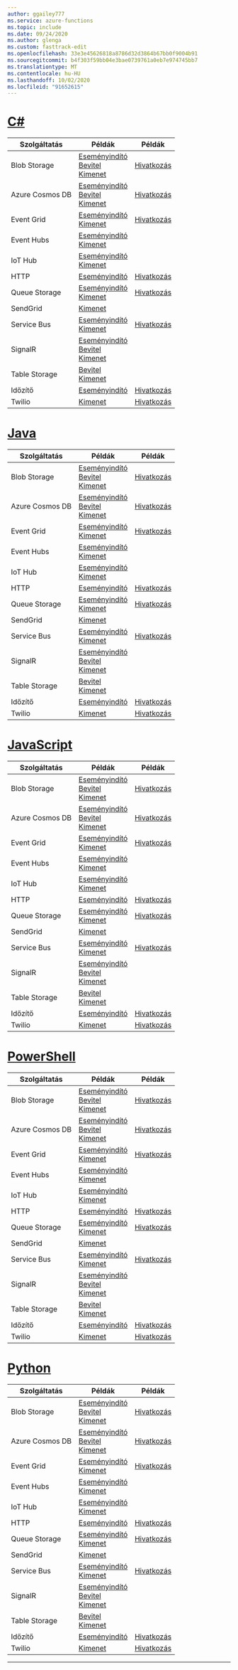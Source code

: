 ```yaml
---
author: ggailey777
ms.service: azure-functions
ms.topic: include
ms.date: 09/24/2020
ms.author: glenga
ms.custom: fasttrack-edit
ms.openlocfilehash: 33e3e45626818a8786d32d3864b67bb0f9004b91
ms.sourcegitcommit: b4f303f59bb04e3bae0739761a0eb7e974745bb7
ms.translationtype: MT
ms.contentlocale: hu-HU
ms.lasthandoff: 10/02/2020
ms.locfileid: "91652615"
---
```

# <a name="c"></a>[C#](#tab/csharp)

| Szolgáltatás | Példák | Példák |
| ---- | ----- | ------ | 
| Blob Storage | [Eseményindító](../articles/azure-functions/functions-bindings-storage-blob-trigger.md?tabs=csharp#example)<br/>[Bevitel](../articles/azure-functions/functions-bindings-storage-blob-input.md?tabs=csharp#example)<br/>[Kimenet](../articles/azure-functions/functions-bindings-storage-blob-output.md?tabs=csharp#example) | [Hivatkozás](https://www.serverlesslibrary.net/?technology=Blob%20Storage&language=C%23) |
| Azure Cosmos DB |[Eseményindító](../articles/azure-functions/functions-bindings-cosmosdb-v2-trigger.md?tabs=csharp#example)<br/>[Bevitel](../articles/azure-functions/functions-bindings-cosmosdb-v2-input.md?tabs=csharp#example)<br/>[Kimenet](../articles/azure-functions/functions-bindings-cosmosdb-v2-output.md?tabs=csharp#example) | [Hivatkozás](https://www.serverlesslibrary.net/?technology=Cosmos%2CCosmos%20DB&language=C%23) |
| Event Grid |[Eseményindító](../articles/azure-functions/functions-bindings-event-grid-trigger.md?tabs=csharp#example)<br/>[Kimenet](../articles/azure-functions/functions-bindings-event-grid-output.md?tabs=csharp#example) | [Hivatkozás](https://www.serverlesslibrary.net/?technology=Event%20Grid&language=C%23) |
| Event Hubs |[Eseményindító](../articles/azure-functions/functions-bindings-event-hubs-trigger.md?tabs=csharp#example)<br/>[Kimenet](../articles/azure-functions/functions-bindings-event-hubs-output.md?tabs=csharp#example) | |
| IoT Hub |[Eseményindító](../articles/azure-functions/functions-bindings-event-iot-trigger.md?tabs=csharp#example)<br/>[Kimenet](../articles/azure-functions/functions-bindings-event-iot-output.md?tabs=csharp#example) | |
| HTTP |[Eseményindító](../articles/azure-functions/functions-bindings-http-webhook-trigger.md?tabs=csharp#example) | [Hivatkozás](https://www.serverlesslibrary.net/?language=C%23&filtertext=http) |
| Queue Storage | [Eseményindító](../articles/azure-functions/functions-bindings-storage-queue-trigger.md?tabs=csharp#example)<br/>[Kimenet](../articles/azure-functions/functions-bindings-storage-queue-output.md?tabs=csharp#example) | [Hivatkozás](https://www.serverlesslibrary.net/?technology=Storage%20Queue&language=C%23) |
| SendGrid | [Kimenet](../articles/azure-functions/functions-bindings-sendgrid.md?tabs=csharp#example) | |
| Service Bus |[Eseményindító](../articles/azure-functions/functions-bindings-service-bus-trigger.md?tabs=csharp#example)<br/>[Kimenet](../articles/azure-functions/functions-bindings-service-bus-output.md?tabs=csharp#example) | [Hivatkozás](https://www.serverlesslibrary.net/?technology=Service%20Bus%20Queue&language=C%23) |
| SignalR| [Eseményindító](../articles/azure-functions/functions-bindings-signalr-service-trigger.md?tabs=csharp#example)<br/>[Bevitel](../articles/azure-functions/functions-bindings-signalr-service-input.md?tabs=csharp#example)<br/>[Kimenet](../articles/azure-functions/functions-bindings-signalr-service-output.md?tabs=csharp) | |
| Table Storage| [Bevitel](../articles/azure-functions/functions-bindings-storage-table.md?tabs=csharp#input)<br/>[Kimenet](../articles/azure-functions/functions-bindings-storage-table.md?tabs=csharp#output) | |
| Időzítő | [Eseményindító](../articles/azure-functions/functions-bindings-timer.md?tabs=csharp#example) | [Hivatkozás](https://www.serverlesslibrary.net/?language=C%23&filtertext=timer) |
| Twilio | [Kimenet](../articles/azure-functions/functions-bindings-twilio.md?tabs=csharp#example---functions-2x-and-higher) | [Hivatkozás](https://www.serverlesslibrary.net/?language=C%23&filtertext=twilio) |

# <a name="java"></a>[Java](#tab/java)

| Szolgáltatás | Példák | Példák |
| ---- | ----- | ------ | 
| Blob Storage | [Eseményindító](../articles/azure-functions/functions-bindings-storage-blob-trigger.md?tabs=java#example)<br/>[Bevitel](../articles/azure-functions/functions-bindings-storage-blob-input.md?tabs=java#example)<br/>[Kimenet](../articles/azure-functions/functions-bindings-storage-blob-output.md?tabs=java#example) | [Hivatkozás](https://www.serverlesslibrary.net/?technology=Blob%20Storage&language=Java) |
| Azure Cosmos DB |[Eseményindító](../articles/azure-functions/functions-bindings-cosmosdb-v2-trigger.md?tabs=java#example)<br/>[Bevitel](../articles/azure-functions/functions-bindings-cosmosdb-v2-input.md?tabs=java#example)<br/>[Kimenet](../articles/azure-functions/functions-bindings-cosmosdb-v2-output.md?tabs=java#example) | [Hivatkozás](https://www.serverlesslibrary.net/?technology=Cosmos%2CCosmos%20DB&language=Java) |
| Event Grid |[Eseményindító](../articles/azure-functions/functions-bindings-event-grid-trigger.md?tabs=java#example)<br/>[Kimenet](../articles/azure-functions/functions-bindings-event-grid-output.md?tabs=java#example) | [Hivatkozás](https://www.serverlesslibrary.net/?technology=Event%20Grid&language=Java) |
| Event Hubs |[Eseményindító](../articles/azure-functions/functions-bindings-event-hubs-trigger.md?tabs=java#example)<br/>[Kimenet](../articles/azure-functions/functions-bindings-event-hubs-output.md?tabs=java#example) | |
| IoT Hub |[Eseményindító](../articles/azure-functions/functions-bindings-event-iot-trigger.md?tabs=java#example)<br/>[Kimenet](../articles/azure-functions/functions-bindings-event-iot-output.md?tabs=java#example) | |
| HTTP |[Eseményindító](../articles/azure-functions/functions-bindings-http-webhook-trigger.md?tabs=java#example) | [Hivatkozás](https://www.serverlesslibrary.net/?language=Java&filtertext=http) |
| Queue Storage | [Eseményindító](../articles/azure-functions/functions-bindings-storage-queue-trigger.md?tabs=java#example)<br/>[Kimenet](../articles/azure-functions/functions-bindings-storage-queue-output.md?tabs=java#example) | [Hivatkozás](https://www.serverlesslibrary.net/?technology=Storage%20Queue&language=Java) |
| SendGrid | [Kimenet](../articles/azure-functions/functions-bindings-sendgrid.md?tabs=java#example) | |
| Service Bus |[Eseményindító](../articles/azure-functions/functions-bindings-service-bus-trigger.md?tabs=java#example)<br/>[Kimenet](../articles/azure-functions/functions-bindings-service-bus-output.md?tabs=java#example) | [Hivatkozás](https://www.serverlesslibrary.net/?technology=Service%20Bus%20Queue&language=Java) |
| SignalR| [Eseményindító](../articles/azure-functions/functions-bindings-signalr-service-trigger.md?tabs=java#example)<br/>[Bevitel](../articles/azure-functions/functions-bindings-signalr-service-input.md?tabs=java#example)<br/>[Kimenet](../articles/azure-functions/functions-bindings-signalr-service-output.md?tabs=java) | |
| Table Storage| [Bevitel](../articles/azure-functions/functions-bindings-storage-table.md?tabs=java#input)<br/>[Kimenet](../articles/azure-functions/functions-bindings-storage-table.md?tabs=java#output) | |
| Időzítő | [Eseményindító](../articles/azure-functions/functions-bindings-timer.md?tabs=java#example) | [Hivatkozás](https://www.serverlesslibrary.net/?language=Java&filtertext=timer) |
| Twilio | [Kimenet](../articles/azure-functions/functions-bindings-twilio.md?tabs=java#example---functions-2x-and-higher) | [Hivatkozás](https://www.serverlesslibrary.net/?language=Java&filtertext=twilio) |

# <a name="javascript"></a>[JavaScript](#tab/javascript)

| Szolgáltatás | Példák | Példák |
| ---- | ----- | ------ | 
| Blob Storage | [Eseményindító](../articles/azure-functions/functions-bindings-storage-blob-trigger.md?tabs=javascript#example)<br/>[Bevitel](../articles/azure-functions/functions-bindings-storage-blob-input.md?tabs=javascript#example)<br/>[Kimenet](../articles/azure-functions/functions-bindings-storage-blob-output.md?tabs=javascript#example) | [Hivatkozás](https://www.serverlesslibrary.net/?technology=Blob%20Storage&language=JavaScript) |
| Azure Cosmos DB |[Eseményindító](../articles/azure-functions/functions-bindings-cosmosdb-v2-trigger.md?tabs=javascript#example)<br/>[Bevitel](../articles/azure-functions/functions-bindings-cosmosdb-v2-input.md?tabs=javascript#example)<br/>[Kimenet](../articles/azure-functions/functions-bindings-cosmosdb-v2-output.md?tabs=javascript#example) | [Hivatkozás](https://www.serverlesslibrary.net/?technology=Cosmos%2CCosmos%20DB&language=JavaScript) |
| Event Grid |[Eseményindító](../articles/azure-functions/functions-bindings-event-grid-trigger.md?tabs=javascript#example)<br/>[Kimenet](../articles/azure-functions/functions-bindings-event-grid-output.md?tabs=javascript#example) | [Hivatkozás](https://www.serverlesslibrary.net/?technology=Event%20Grid&language=JavaScript) |
| Event Hubs |[Eseményindító](../articles/azure-functions/functions-bindings-event-hubs-trigger.md?tabs=javascript#example)<br/>[Kimenet](../articles/azure-functions/functions-bindings-event-hubs-output.md?tabs=javascript#example) | |
| IoT Hub |[Eseményindító](../articles/azure-functions/functions-bindings-event-iot-trigger.md?tabs=javascript#example)<br/>[Kimenet](../articles/azure-functions/functions-bindings-event-iot-output.md?tabs=javascript#example) | |
| HTTP |[Eseményindító](../articles/azure-functions/functions-bindings-http-webhook-trigger.md?tabs=javascript#example) | [Hivatkozás](https://www.serverlesslibrary.net/?language=JavaScript&filtertext=http) |
| Queue Storage | [Eseményindító](../articles/azure-functions/functions-bindings-storage-queue-trigger.md?tabs=javascript#example)<br/>[Kimenet](../articles/azure-functions/functions-bindings-storage-queue-output.md?tabs=javascript#example) | [Hivatkozás](https://www.serverlesslibrary.net/?technology=Storage%20Queue&language=JavaScript) |
| SendGrid | [Kimenet](../articles/azure-functions/functions-bindings-sendgrid.md?tabs=javascript#example) | |
| Service Bus |[Eseményindító](../articles/azure-functions/functions-bindings-service-bus-trigger.md?tabs=javascript#example)<br/>[Kimenet](../articles/azure-functions/functions-bindings-service-bus-output.md?tabs=javascript#example) | [Hivatkozás](https://www.serverlesslibrary.net/?technology=Service%20Bus%20Queue&language=JavaScript) |
| SignalR| [Eseményindító](../articles/azure-functions/functions-bindings-signalr-service-trigger.md?tabs=javascript#example)<br/>[Bevitel](../articles/azure-functions/functions-bindings-signalr-service-input.md?tabs=javascript#example)<br/>[Kimenet](../articles/azure-functions/functions-bindings-signalr-service-output.md?tabs=javascript) | |
| Table Storage| [Bevitel](../articles/azure-functions/functions-bindings-storage-table.md?tabs=javascript#input)<br/>[Kimenet](../articles/azure-functions/functions-bindings-storage-table.md?tabs=javascript#output) | |
| Időzítő | [Eseményindító](../articles/azure-functions/functions-bindings-timer.md?tabs=javascript#example) | [Hivatkozás](https://www.serverlesslibrary.net/?language=JavaScript&filtertext=timer) |
| Twilio | [Kimenet](../articles/azure-functions/functions-bindings-twilio.md?tabs=javascript#example---functions-2x-and-higher) | [Hivatkozás](https://www.serverlesslibrary.net/?language=JavaScript&filtertext=twilio) |

# <a name="powershell"></a>[PowerShell](#tab/powershell)

| Szolgáltatás | Példák | Példák |
| ---- | ----- | ------ | 
| Blob Storage | [Eseményindító](../articles/azure-functions/functions-bindings-storage-blob-trigger.md?tabs=powershell#example)<br/>[Bevitel](../articles/azure-functions/functions-bindings-storage-blob-input.md?tabs=powershell#example)<br/>[Kimenet](../articles/azure-functions/functions-bindings-storage-blob-output.md?tabs=powershell#example) | [Hivatkozás](https://www.serverlesslibrary.net/?technology=Blob%20Storage&language=PowerShell) |
| Azure Cosmos DB |[Eseményindító](../articles/azure-functions/functions-bindings-cosmosdb-v2-trigger.md?tabs=powershell#example)<br/>[Bevitel](../articles/azure-functions/functions-bindings-cosmosdb-v2-input.md?tabs=powershell#example)<br/>[Kimenet](../articles/azure-functions/functions-bindings-cosmosdb-v2-output.md?tabs=powershell#example) | [Hivatkozás](https://www.serverlesslibrary.net/?technology=Cosmos%2CCosmos%20DB&language=PowerShell) |
| Event Grid |[Eseményindító](../articles/azure-functions/functions-bindings-event-grid-trigger.md?tabs=powershell#example)<br/>[Kimenet](../articles/azure-functions/functions-bindings-event-grid-output.md?tabs=powershell#example) | [Hivatkozás](https://www.serverlesslibrary.net/?technology=Event%20Grid&language=PowerShell) |
| Event Hubs |[Eseményindító](../articles/azure-functions/functions-bindings-event-hubs-trigger.md?tabs=powershell#example)<br/>[Kimenet](../articles/azure-functions/functions-bindings-event-hubs-output.md?tabs=powershell#example) | |
| IoT Hub |[Eseményindító](../articles/azure-functions/functions-bindings-event-iot-trigger.md?tabs=powershell#example)<br/>[Kimenet](../articles/azure-functions/functions-bindings-event-iot-output.md?tabs=powershell#example) | |
| HTTP |[Eseményindító](../articles/azure-functions/functions-bindings-http-webhook-trigger.md?tabs=powershell#example) | [Hivatkozás](https://www.serverlesslibrary.net/?language=PowerShell&filtertext=http) |
| Queue Storage | [Eseményindító](../articles/azure-functions/functions-bindings-storage-queue-trigger.md?tabs=powershell#example)<br/>[Kimenet](../articles/azure-functions/functions-bindings-storage-queue-output.md?tabs=powershell#example) | [Hivatkozás](https://www.serverlesslibrary.net/?technology=Storage%20Queue&language=PowerShell) |
| SendGrid | [Kimenet](../articles/azure-functions/functions-bindings-sendgrid.md?tabs=powershell#example) | |
| Service Bus |[Eseményindító](../articles/azure-functions/functions-bindings-service-bus-trigger.md?tabs=powershell#example)<br/>[Kimenet](../articles/azure-functions/functions-bindings-service-bus-output.md?tabs=powershell#example) | [Hivatkozás](https://www.serverlesslibrary.net/?technology=Service%20Bus%20Queue&language=PowerShell) |
| SignalR| [Eseményindító](../articles/azure-functions/functions-bindings-signalr-service-trigger.md?tabs=powershell#example)<br/>[Bevitel](../articles/azure-functions/functions-bindings-signalr-service-input.md?tabs=powershell#example)<br/>[Kimenet](../articles/azure-functions/functions-bindings-signalr-service-output.md?tabs=powershell) | |
| Table Storage| [Bevitel](../articles/azure-functions/functions-bindings-storage-table.md?tabs=powershell#input)<br/>[Kimenet](../articles/azure-functions/functions-bindings-storage-table.md?tabs=powershell#output) | |
| Időzítő | [Eseményindító](../articles/azure-functions/functions-bindings-timer.md?tabs=powershell#example) | [Hivatkozás](https://www.serverlesslibrary.net/?language=PowerShell&filtertext=timer) |
| Twilio | [Kimenet](../articles/azure-functions/functions-bindings-twilio.md?tabs=powershell#example---functions-2x-and-higher) | [Hivatkozás](https://www.serverlesslibrary.net/?language=PowerShell&filtertext=twilio) |

# <a name="python"></a>[Python](#tab/python)

| Szolgáltatás | Példák | Példák |
| ---- | ----- | ------ | 
| Blob Storage | [Eseményindító](../articles/azure-functions/functions-bindings-storage-blob-trigger.md?tabs=python#example)<br/>[Bevitel](../articles/azure-functions/functions-bindings-storage-blob-input.md?tabs=python#example)<br/>[Kimenet](../articles/azure-functions/functions-bindings-storage-blob-output.md?tabs=python#example) | [Hivatkozás](https://www.serverlesslibrary.net/?technology=Blob%20Storage&language=Python) |
| Azure Cosmos DB |[Eseményindító](../articles/azure-functions/functions-bindings-cosmosdb-v2-trigger.md?tabs=python#example)<br/>[Bevitel](../articles/azure-functions/functions-bindings-cosmosdb-v2-input.md?tabs=python#example)<br/>[Kimenet](../articles/azure-functions/functions-bindings-cosmosdb-v2-output.md?tabs=python#example) | [Hivatkozás](https://www.serverlesslibrary.net/?technology=Cosmos%2CCosmos%20DB&language=Python) |
| Event Grid |[Eseményindító](../articles/azure-functions/functions-bindings-event-grid-trigger.md?tabs=python#example)<br/>[Kimenet](../articles/azure-functions/functions-bindings-event-grid-output.md?tabs=python#example) | [Hivatkozás](https://www.serverlesslibrary.net/?technology=Event%20Grid&language=Python) |
| Event Hubs |[Eseményindító](../articles/azure-functions/functions-bindings-event-hubs-trigger.md?tabs=python#example)<br/>[Kimenet](../articles/azure-functions/functions-bindings-event-hubs-output.md?tabs=python#example) | |
| IoT Hub |[Eseményindító](../articles/azure-functions/functions-bindings-event-iot-trigger.md?tabs=python#example)<br/>[Kimenet](../articles/azure-functions/functions-bindings-event-iot-output.md?tabs=python#example) | |
| HTTP |[Eseményindító](../articles/azure-functions/functions-bindings-http-webhook-trigger.md?tabs=python#example) | [Hivatkozás](https://www.serverlesslibrary.net/?language=Python&filtertext=http) |
| Queue Storage | [Eseményindító](../articles/azure-functions/functions-bindings-storage-queue-trigger.md?tabs=python#example)<br/>[Kimenet](../articles/azure-functions/functions-bindings-storage-queue-output.md?tabs=python#example) | [Hivatkozás](https://www.serverlesslibrary.net/?technology=Storage%20Queue&language=Python) |
| SendGrid | [Kimenet](../articles/azure-functions/functions-bindings-sendgrid.md?tabs=python#example) | |
| Service Bus |[Eseményindító](../articles/azure-functions/functions-bindings-service-bus-trigger.md?tabs=python#example)<br/>[Kimenet](../articles/azure-functions/functions-bindings-service-bus-output.md?tabs=python#example) | [Hivatkozás](https://www.serverlesslibrary.net/?technology=Service%20Bus%20Queue&language=Python) |
| SignalR| [Eseményindító](../articles/azure-functions/functions-bindings-signalr-service-trigger.md?tabs=python#example)<br/>[Bevitel](../articles/azure-functions/functions-bindings-signalr-service-input.md?tabs=python#example)<br/>[Kimenet](../articles/azure-functions/functions-bindings-signalr-service-output.md?tabs=python) | |
| Table Storage| [Bevitel](../articles/azure-functions/functions-bindings-storage-table.md?tabs=python#input)<br/>[Kimenet](../articles/azure-functions/functions-bindings-storage-table.md?tabs=python#output) | |
| Időzítő | [Eseményindító](../articles/azure-functions/functions-bindings-timer.md?tabs=python#example) | [Hivatkozás](https://www.serverlesslibrary.net/?language=Python&filtertext=timer) |
| Twilio | [Kimenet](../articles/azure-functions/functions-bindings-twilio.md?tabs=python#example---functions-2x-and-higher) | [Hivatkozás](https://www.serverlesslibrary.net/?language=Python&filtertext=twilio) |

---

